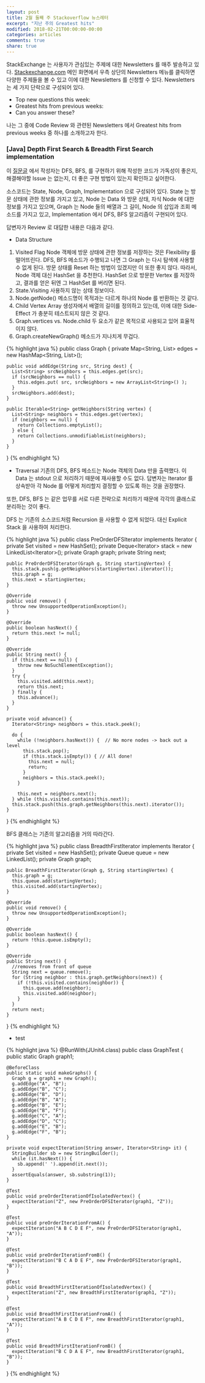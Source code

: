 ```yaml
---
layout: post
title: 2월 둘째 주 Stackoverflow 뉴스레터
excerpt: "지난 주의 Greatest hits"
modified: 2018-02-21T00:00:00-00:00
categories: articles
comments: true
share: true
---
```


StackExchange 는 사용자가 관심있는 주제에 대한 Newsletters 를 매주 발송하고 있다. [Stackexchange.com](https://stackexchange.com/) 메인 화면에서 우측 상단의 Newsletters 메뉴를 클릭하면 다양한 주제들을 볼 수 있고 이에 대한 Newsletters 를 신청할 수 있다. Newsletters 는 세 가지 단락으로 구성되어 있다.

- Top new questions this week:
- Greatest hits from previous weeks:
- Can you answer these?

나는 그 중에 Code Review 와 관련된 Newsletters 에서 Greatest hits from previous weeks 중 하나를 소개하고자 한다.

### [Java] Depth First Search & Breadth First Search implementation

이 [질문글](https://codereview.stackexchange.com/questions/48518/depth-first-search-breadth-first-search-implementation) 에서 작성자는 DFS, BFS, 를 구현하기 위해 작성한 코드가 가독성이 좋은지, 해결해야할 Issue 는 없는지, 더 좋은 구현 방법이 있는지 확인하고 싶어한다.

소스코드는 State, Node, Graph, Implementation 으로 구성되어 있다. State 는 방문 상태에 관한 정보를 가지고 있고, Node 는 Data 와 방문 상태, 자식 Node 에 대한 정보를 가지고 있으며, Graph 는 Node 들의 배열과 그 길이, Node 의 삽입과 조회 메소드를 가지고 있고, Implementation 에서 DFS, BFS 알고리즘이 구현되어 있다.

답변자가 Review 로 대답한 내용은 다음과 같다.

* Data Structure
1. Visited Flag
Node 객체에 방문 상태에 관한 정보를 저장하는 것은 Flexibility 를 떨어뜨린다. DFS, BFS 메소드가 수행되고 나면 그 Graph 는 다시 탐색에 사용할 수 없게 된다. 방문 상태를 Reset 하는 방법이 있겠지만 이 또한 좋지 않다. 따라서, Node 객체 대신 HashSet 을 추천한다. HashSet 으로 방문한 Vertex 를 저장하고, 결과를 얻은 뒤엔 그 HashSet 를 버리면 된다.
2. State.Visiting
사용하지 않는 상태 정보이다.
3. Node.getNode()
메소드명이 목적과는 다르게 하나의 Node 를 반환하는 것 같다.
4. Child Vertex Array
생성자에서 배열의 길이를 정의하고 있는데, 이에 대한 Side-Effect 가 충분히 테스트되지 않은 것 같다.
5. Graph.vertices vs. Node.child
두 요소가 같은 목적으로 사용되고 있어 효율적이지 않다.
6. Graph.createNewGraph()
메소드가 지나치게 무겁다.

{% highlight java %}
  public class Graph {
    private Map<String, List<String>> edges = new HashMap<String, List<String>>();

    public void addEdge(String src, String dest) {
      List<String> srcNeighbors = this.edges.get(src);
      if (srcNeighbors == null) {
        this.edges.put( src, srcNeighbors = new ArrayList<String>() );
      }
      srcNeighbors.add(dest);
    }

    public Iterable<String> getNeighbors(String vertex) {
      List<String> neighbors = this.edges.get(vertex);
      if (neighbors == null) {
        return Collections.emptyList();
      } else {  
        return Collections.unmodifiableList(neighbors);
      }
    }
  }
{% endhighlight %}

* Traversal
기존의 DFS, BFS 메소드는 Node 객체의 Data 만을 출력했다. 이 Data 는 stdout 으로 처리하기 때문에 재사용할 수도 없다. 답변자는 Iterator 를 상속받아 각 Node 를 어떻게 처리할지 결정할 수 있도록 하는 것을 권장했다.

또한, DFS, BFS 는 같은 업무를 서로 다른 전략으로 처리하기 때문에 각각의 클래스로 분리하는 것이 좋다.

DFS 는 기존의 소스코드처럼 Recursion 을 사용할 수 없게 되었다. 대신 Explicit Stack 을 사용하여 처리한다.

{% highlight java %}
  public class PreOrderDFSIterator implements Iterator<String> {
    private Set<String> visited = new HashSet<String>();
    private Deque<Iterator<String>> stack = new LinkedList<Iterator<String>>();
    private Graph graph;
    private String next;

    public PreOrderDFSIterator(Graph g, String startingVertex) {
      this.stack.push(g.getNeighbors(startingVertex).iterator());
      this.graph = g;
      this.next = startingVertex;
    }

    @Override
    public void remove() {
      throw new UnsupportedOperationException();
    }

    @Override
    public boolean hasNext() {
      return this.next != null;
    }

    @Override
    public String next() {
      if (this.next == null) {
        throw new NoSuchElementException();
      }
      try {
        this.visited.add(this.next);
        return this.next;
      } finally {
        this.advance();
      }
    }

    private void advance() {
      Iterator<String> neighbors = this.stack.peek();

      do {
        while (!neighbors.hasNext()) {  // No more nodes -> back out a level
          this.stack.pop();
          if (this.stack.isEmpty()) { // All done!
            this.next = null;
            return;
          }
          neighbors = this.stack.peek();
        }

        this.next = neighbors.next();
      } while (this.visited.contains(this.next));
      this.stack.push(this.graph.getNeighbors(this.next).iterator());
    }
  }
{% endhighlight %}

BFS 클래스는 기존의 알고리즘을 거의 따라간다.

{% highlight java %}
  public class BreadthFirstIterator implements Iterator<String> {
    private Set<String> visited = new HashSet<String>();
    private Queue<String> queue = new LinkedList<String>();
    private Graph graph;

    public BreadthFirstIterator(Graph g, String startingVertex) {
      this.graph = g;
      this.queue.add(startingVertex);
      this.visited.add(startingVertex);
    }

    @Override
    public void remove() {
      throw new UnsupportedOperationException();
    }

    @Override
    public boolean hasNext() {
      return !this.queue.isEmpty();
    }

    @Override
    public String next() {
      //removes from front of queue
      String next = queue.remove();
      for (String neighbor : this.graph.getNeighbors(next)) {
        if (!this.visited.contains(neighbor)) {
          this.queue.add(neighbor);
          this.visited.add(neighbor);
        }
      }
      return next;
    }
  }
{% endhighlight %}

* test

{% highlight java %}
  @RunWith(JUnit4.class)
  public class GraphTest {
    public static Graph graph1;

    @BeforeClass
    public static void makeGraphs() {
      Graph g = graph1 = new Graph();
      g.addEdge("A", "B");
      g.addEdge("B", "C");
      g.addEdge("B", "D");
      g.addEdge("B", "A");
      g.addEdge("B", "E");
      g.addEdge("B", "F");
      g.addEdge("C", "A");
      g.addEdge("D", "C");
      g.addEdge("E", "B");
      g.addEdge("F", "B");
    }

    private void expectIteration(String answer, Iterator<String> it) {
      StringBuilder sb = new StringBuilder();
      while (it.hasNext()) {
        sb.append(' ').append(it.next());
      }
      assertEquals(answer, sb.substring(1));
    }

    @Test
    public void preOrderIterationOfIsolatedVertex() {
      expectIteration("Z", new PreOrderDFSIterator(graph1, "Z"));
    }

    @Test
    public void preOrderIterationFromA() {
      expectIteration("A B C D E F", new PreOrderDFSIterator(graph1, "A"));
    }

    @Test
    public void preOrderIterationFromB() {
      expectIteration("B C A D E F", new PreOrderDFSIterator(graph1, "B"));
    }

    @Test
    public void BreadthFirstIterationOfIsolatedVertex() {
      expectIteration("Z", new BreadthFirstIterator(graph1, "Z"));
    }

    @Test
    public void BreadthFirstIterationFromA() {
      expectIteration("A B C D E F", new BreadthFirstIterator(graph1, "A"));
    }

    @Test
    public void BreadthFirstIterationFromB() {
      expectIteration("B C D A E F", new BreadthFirstIterator(graph1, "B"));
    }
  }
{% endhighlight %}
